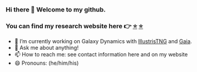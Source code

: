 ### Hi there 👋 Welcome to my github.
### You can find my research website here 👉 [⭐️](https://www.star.uclan.ac.uk/~sgough-kelly) <a href="www.star.uclan.ac.uk/~sgough-kelly" target="_blank"> ⭐️ </a>

- 🔭 I’m currently working on Galaxy Dynamics with [IllustrisTNG](https://www.tng-project.org/) and [Gaia](https://www.cosmos.esa.int/web/gaia/dr3).
- 💬 Ask me about anything!
- 📫 How to reach me: see contact information here and on my website
- 😄 Pronouns: (he/him/his)
